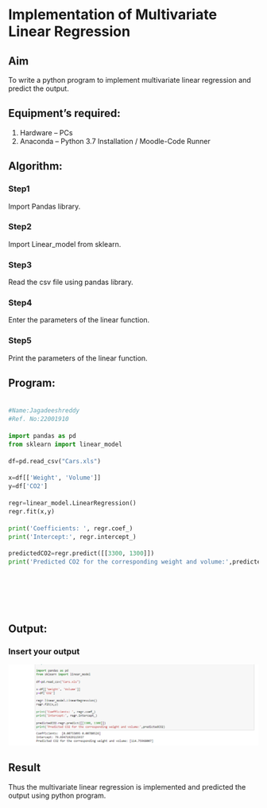 # Implementation of Multivariate Linear Regression
## Aim
To write a python program to implement multivariate linear regression and predict the output.
## Equipment’s required:
1.	Hardware – PCs
2.	Anaconda – Python 3.7 Installation / Moodle-Code Runner
## Algorithm:
### Step1


Import Pandas library.
### Step2


Import Linear_model from sklearn.
### Step3


Read the csv file using pandas library.
### Step4


Enter the parameters of the linear function.
### Step5


Print the parameters of the linear function.


## Program:
```python

#Name:Jagadeeshreddy
#Ref. No:22001910

import pandas as pd
from sklearn import linear_model

df=pd.read_csv("Cars.xls")

x=df[['Weight', 'Volume']]
y=df['CO2']

regr=linear_model.LinearRegression()
regr.fit(x,y)

print('Coefficients: ', regr.coef_)
print('Intercept:', regr.intercept_)

predictedCO2=regr.predict([[3300, 1300]])
print('Predicted CO2 for the corresponding weight and volume:',predictedCO2)







```
## Output:


### Insert your output

![output](/multi.png)

## Result
Thus the multivariate linear regression is implemented and predicted the output using python program.